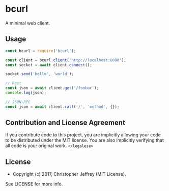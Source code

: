 # bcurl

A minimal web client.

## Usage

``` js
const bcurl = require('bcurl');

const client = bcurl.client('http://localhost:8080');
const socket = await client.connect();

socket.send('hello', 'world');

// Rest
const json = await client.get('/foobar');
console.log(json);

// JSON-RPC
const json = await client.call('/', 'method', {});

```

## Contribution and License Agreement

If you contribute code to this project, you are implicitly allowing your code
to be distributed under the MIT license. You are also implicitly verifying that
all code is your original work. `</legalese>`

## License

- Copyright (c) 2017, Christopher Jeffrey (MIT License).

See LICENSE for more info.
